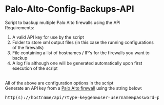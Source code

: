 # Palo-Alto-Config-Backups-API
Script to backup multiple Palo Alto firewalls using the API
<br>
Requirements:
<br>
1) A valid API key for use by the script<br>
2) Folder to store xml output files (in this case the running configurations of the firewalls)<br>
3) File containing a list of hostnames / IP's for the firewalls you want to backup<br>
4) A log file although one will be generated automatically upon first execution of the script<br>
<br>
All of the above are configuration options in the script
<br>
Generate an API key from a <a href="https://www.paloaltonetworks.com/documentation/70/pan-os/pan-os/device-management/use-the-xml-api.html" target="_blank">Palo Alto firewall</a> using the string below:
<pre>http(s)://hostname/api/?type=keygen&amp;user=username&amp;password=password
</pre>
